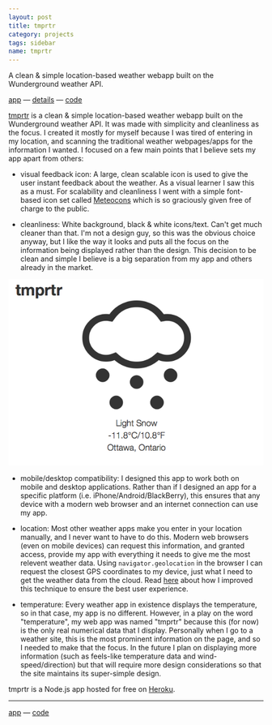 ```yaml
---
layout: post
title: tmprtr
category: projects
tags: sidebar
name: tmprtr
---
```


A clean & simple location-based weather webapp built on the Wunderground weather API.

[app](http://tmprtr.herokuapp.com) &mdash; [details](/projects/tmprtr) &mdash; [code](https://github.com/ryanseys/tmprtr)
<!-- truncate_here -->

[tmprtr](http://tmprtr.herokuapp.com) is a clean & simple location-based weather webapp built on the Wunderground weather API. It was made with simplicity and cleanliness as the focus. I created it mostly for myself because I was tired of entering in my location, and scanning the traditional weather webpages/apps for the information I wanted. I focused on a few main points that I believe sets my app apart from others:

- visual feedback icon: A large, clean scalable icon is used to give the user instant feedback about the weather. As a visual learner I saw this as a must. For scalability and cleanliness I went with a simple font-based icon set called [Meteocons](http://www.alessioatzeni.com/meteocons/) which is so graciously given free of charge to the public.

- cleanliness: White background, black & white icons/text. Can't get much cleaner than that. I'm not a design guy, so this was the obvious choice anyway, but I like the way it looks and puts all the focus on the information being displayed rather than the design. This decision to be clean and simple I believe is a big separation from my app and others already in the market.

![tmprtr](/img/tmprtr.png "tmprtr")

- mobile/desktop compatibility: I designed this app to work both on mobile and desktop applications. Rather than if I designed an app for a specific platform (i.e. iPhone/Android/BlackBerry), this ensures that any device with a modern web browser and an internet connection can use my app.

- location: Most other weather apps make you enter in your location manually, and I never want to have to do this. Modern web browsers (even on mobile devices) can request this information, and granted access, provide my app with everything it needs to give me the most relevent weather data. Using <code>navigator.geolocation</code> in the browser I can request the closest GPS coordinates to my device, just what I need to get the weather data from the cloud. Read [here](/blog/browser-location) about how I improved this technique to ensure the best user experience.

- temperature: Every weather app in existence displays the temperature, so in that case, my app is no different. However, in a play on the word "temperature", my web app was named "tmprtr" because this (for now) is the only real numerical data that I display. Personally when I go to a weather site, this is the most prominent information on the page, and so I needed to make that the focus. In the future I plan on displaying more information (such as feels-like temperature data and wind-speed/direction) but that will require more design considerations so that the site maintains its super-simple design.

tmprtr is a Node.js app hosted for free on [Heroku](http://www.heroku.com/).

- - -

[app](http://tmprtr.herokuapp.com) &mdash; [code](https://github.com/ryanseys/tmprtr)

